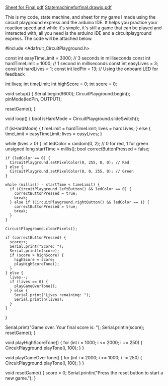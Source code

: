 [Sheet for Final.pdf](https://github.com/user-attachments/files/15785758/Sheet.for.Final.pdf)
[Statemachineforfinal.drawio.pdf](https://github.com/user-attachments/files/15785751/Statemachineforfinal.drawio.pdf)

This is my code, state machine, and sheet for my game I made using the circuit playground express and the arduino IDE. It helps you practice your reaction speed and while it's simple, it's still a game that can be played and interacted with, all you need is the arduino IDE and a circuitplayground express. The code will be attached below.

#include <Adafruit_CircuitPlayground.h>

const int easyTimeLimit = 3000; // 3 seconds in milliseconds
const int hardTimeLimit = 1000; // 1 second in milliseconds
const int easyLives = 3;
const int hardLives = 1;
const int ledPin = 13; // Using the onboard LED for feedback

int lives;
int timeLimit;
int highScore = 0;
int score = 0;

void setup() {
  Serial.begin(9600);
  CircuitPlayground.begin();
  pinMode(ledPin, OUTPUT);

  resetGame();
}

void loop() {
  bool isHardMode = CircuitPlayground.slideSwitch();

  if (isHardMode) {
    timeLimit = hardTimeLimit;
    lives = hardLives;
  } else {
    timeLimit = easyTimeLimit;
    lives = easyLives;
  }

  while (lives > 0) {
    int ledColor = random(0, 2); // 0 for red, 1 for green
    unsigned long startTime = millis();
    bool correctButtonPressed = false;
    

    if (ledColor == 0) {
      CircuitPlayground.setPixelColor(0, 255, 0, 0); // Red
    } else {
      CircuitPlayground.setPixelColor(0, 0, 255, 0); // Green
    }

    while (millis() - startTime < timeLimit) {
      if (CircuitPlayground.leftButton() && ledColor == 0) {
        correctButtonPressed = true;
        break;
      } else if (CircuitPlayground.rightButton() && ledColor == 1) {
        correctButtonPressed = true;
        break;
      }
    }

    CircuitPlayground.clearPixels();

    if (correctButtonPressed) {
      score++;
      Serial.print("Score: ");
      Serial.println(score);
      if (score > highScore) {
        highScore = score;
        playHighScoreTone();
      }
    } else {
      lives--;
      if (lives == 0) {
        playGameOverTone();
      } else {
        Serial.print("Lives remaining: ");
        Serial.println(lives);
      }
    }
  }

  Serial.print("Game over. Your final score is: ");
  Serial.println(score);
  resetGame();
}

void playHighScoreTone() {
  for (int i = 1000; i <= 2000; i += 250) {
    CircuitPlayground.playTone(i, 100);
  }
}

void playGameOverTone() {
  for (int i = 2000; i >= 1000; i -= 250) {
    CircuitPlayground.playTone(i, 100);
  }
}

void resetGame() {
  score = 0;
  Serial.println("Press the reset button to start a new game.");
}
 
   

